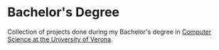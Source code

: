 # Bachelor's Degree #

Collection of projects done during my Bachelor's degree in [Computer Science at the University of Verona](https://www.corsi.univr.it/?ent=cs&id=420&menu=Home&lang=en).
